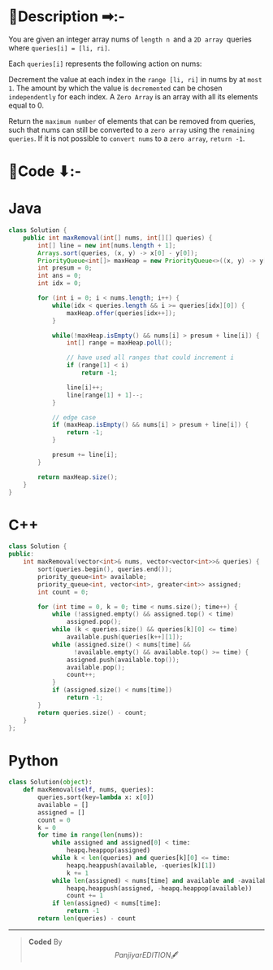 # 📍Description ➡:-
<!-- Describe your first thoughts on how to solve this problem. -->
You are given an integer array nums of `length n `and a `2D array `queries where `queries[i] = [li, ri]`.

Each `queries[i]` represents the following action on nums:

Decrement the value at each index in the `range [li, ri]` in nums by at `most 1`.
The amount by which the value is `decremented` can be chosen `independently` for each index.
A `Zero Array` is an array with all its elements equal to 0.

Return the `maximum number` of elements that can be removed from queries, such that nums can still be converted to a `zero array` using the `remaining queries`. If it is not possible to `convert nums` to a `zero array`, `return -1`.


# 📝Code ⬇:-


# Java
```java []
class Solution {
    public int maxRemoval(int[] nums, int[][] queries) {
        int[] line = new int[nums.length + 1];
        Arrays.sort(queries, (x, y) -> x[0] - y[0]);
        PriorityQueue<int[]> maxHeap = new PriorityQueue<>((x, y) -> y[1] - x[1]);
        int presum = 0;
        int ans = 0;
        int idx = 0;

        for (int i = 0; i < nums.length; i++) {
            while(idx < queries.length && i >= queries[idx][0]) {
                maxHeap.offer(queries[idx++]);
            }

            while(!maxHeap.isEmpty() && nums[i] > presum + line[i]) {
                int[] range = maxHeap.poll();

                // have used all ranges that could increment i
                if (range[1] < i)
                    return -1;

                line[i]++;
                line[range[1] + 1]--;
            }

            // edge case
            if (maxHeap.isEmpty() && nums[i] > presum + line[i]) {
                return -1;
            }

            presum += line[i];
        }

        return maxHeap.size();
    }
}

```

# C++
``` cpp []
class Solution {
public:
    int maxRemoval(vector<int>& nums, vector<vector<int>>& queries) {
        sort(queries.begin(), queries.end());
        priority_queue<int> available;
        priority_queue<int, vector<int>, greater<int>> assigned;
        int count = 0;

        for (int time = 0, k = 0; time < nums.size(); time++) {
            while (!assigned.empty() && assigned.top() < time)
                assigned.pop();
            while (k < queries.size() && queries[k][0] <= time) 
                available.push(queries[k++][1]);
            while (assigned.size() < nums[time] && 
                  !available.empty() && available.top() >= time) {
                assigned.push(available.top());
                available.pop();
                count++;
            }
            if (assigned.size() < nums[time])
                return -1;
        }
        return queries.size() - count;
    }
};
```

# Python
``` python []
class Solution(object):
    def maxRemoval(self, nums, queries):
        queries.sort(key=lambda x: x[0])
        available = []
        assigned = []
        count = 0
        k = 0
        for time in range(len(nums)):
            while assigned and assigned[0] < time:
                heapq.heappop(assigned)
            while k < len(queries) and queries[k][0] <= time:
                heapq.heappush(available, -queries[k][1])
                k += 1
            while len(assigned) < nums[time] and available and -available[0] >= time:
                heapq.heappush(assigned, -heapq.heappop(available))
                count += 1
            if len(assigned) < nums[time]:
                return -1
        return len(queries) - count   
```

---

>    **Coded** By $$Panjiyar EDITION 🖋  $$

               
